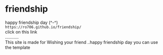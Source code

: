 # friendship
happy friendship day (^-^)<br>
`https://ro706.github.io/friendship/`<br>
click on this link<br>
...........<br>
This site is made for Wishing your friend ..happy friendship day 
you can use the template 
